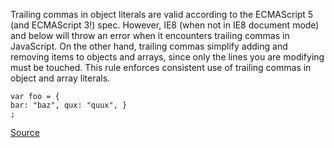 Trailing commas in object literals are valid according to the ECMAScript 5 (and ECMAScript 3!) spec. However, IE8 (when not in IE8 document mode) and below will throw an error when it encounters trailing commas in JavaScript.
On the other hand, trailing commas simplify adding and removing items to objects and arrays, since only the lines you are modifying must be touched.
This rule enforces consistent use of trailing commas in object and array literals.

```
var foo = {
bar: "baz", qux: "quux", }
;

```

[Source](http://eslint.org/docs/rules/comma-dangle)
